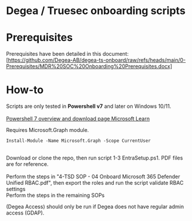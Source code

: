 # Degea / Truesec onboarding scripts
# Prerequisites
Prerequisites have been detailed in this document:
</br> [https://github.com/Degea-AB/degea-ts-onboard/raw/refs/heads/main/0-Prerequisites/MDR%20SOC%20Onboarding%20Prerequisites.docx]
</br> 

# How-to
Scripts are only tested in **Powershell v7** and later on Windows 10/11. <br><br>
[Powershell 7 overview and download page Microsoft Learn](https://learn.microsoft.com/en-us/powershell/scripting/install/installing-powershell?view=powershell-7.3)

Requires Microsoft.Graph module.
```
Install-Module -Name Microsoft.Graph -Scope CurrentUser
```

</br> Download or clone the repo, then run script 1-3 EntraSetup.ps1. PDF files are for reference.<br>
</br>Perform the steps in "4-TSD SOP - 04 Onboard Microsoft 365 Defender Unified RBAC.pdf", then export the roles and run the script validate RBAC settings
</br>Perform the steps in the remaining SOPs

(Degea Access) should only be run if Degea does not have regular admin access (GDAP).
